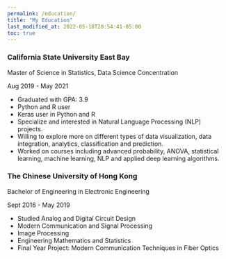 ```yaml
---
permalink: /education/
title: "My Education"
last_modified_at: 2022-05-18T20:54:41-05:00
toc: true
---
```


### California State University East Bay
Master of Science in Statistics, Data Science Concentration

Aug 2019 - May 2021

- Graduated with GPA: 3.9
- Python and R user
- Keras user in Python and R
- Specialize and interested in Natural Language Processing (NLP) projects.
- Willing to explore more on different types of data visualization, data integration, analytics, classification and prediction.
- Worked on courses including advanced probability, ANOVA, statistical learning, machine learning, NLP and applied deep learning algorithms.

### The Chinese University of Hong Kong
Bachelor of Engineering in Electronic Engineering

Sept 2016 - May 2019

- Studied Analog and Digital Circuit Design
- Modern Communication and Signal Processing
- Image Processing
- Engineering Mathematics and Statistics
- Final Year Project: Modern Communication Techniques in Fiber Optics

